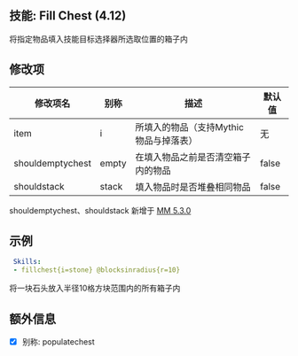 技能: Fill Chest (4.12)
--------------------------

将指定物品填入技能目标选择器所选取位置的箱子内

修改项
----------

| 修改项名 | 别称    | 描述                                                                                                    | 默认值 |
|-----------|------------|----------------------------------------------------------------------------------------------------------------|---------------|
| item | i | 所填入的物品（支持Mythic物品与掉落表） | 无 |
| shouldemptychest | empty | 在填入物品之前是否清空箱子内的物品 | false |
| shouldstack | stack | 填入物品时是否堆叠相同物品 | false |

shouldemptychest、shouldstack 新增于 [MM 5.3.0](/更新日志)

示例
--------

```yaml
 Skills:
 - fillchest{i=stone} @blocksinradius{r=10}
```
将一块石头放入半径10格方块范围内的所有箱子内

额外信息
-

- [x] 别称: populatechest
